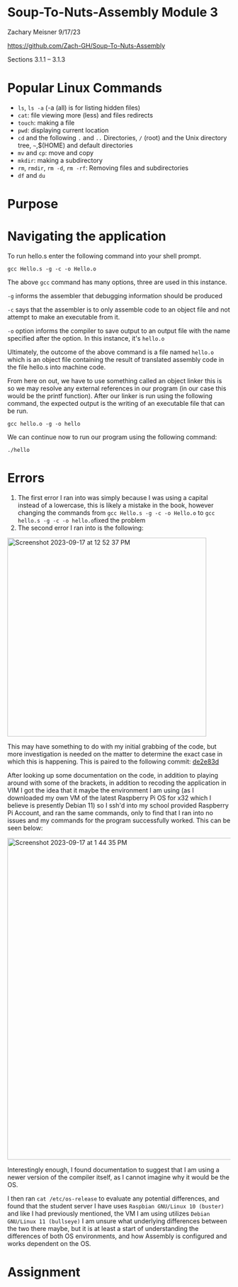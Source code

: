 # Soup-To-Nuts-Assembly Module 3
Zachary Meisner 9/17/23

https://github.com/Zach-GH/Soup-To-Nuts-Assembly

Sections 3.1.1 – 3.1.3

# Popular Linux Commands
- `ls`, `ls -a` (-a (all) is for listing hidden files)
- `cat`: file viewing more (less) and files redirects
- `touch`: making a file
- `pwd`: displaying current location
- `cd` and the following `.` and `..` Directories,
`/` (root) and the Unix directory tree, `~`,$(HOME) and default directories
- `mv` and `cp`: move and copy
- `mkdir`: making a subdirectory
- `rm`, `rmdir`, `rm -d`, `rm -rf`: Removing files and subdirectories
- `df` and `du`

# Purpose


# Navigating the application
To run hello.s enter the following command into your shell prompt.

`gcc Hello.s -g -c -o Hello.o`

The above `gcc` command has many options, three are used in this instance.

`-g` informs the assembler that debugging information should be produced

`-c` says that the assembler is to only assemble code to an object file
and not attempt to make an executable from it.

`-o` option informs the compiler to save output to an output file
with the name specified after the option. In this instance, it's `hello.o`

Ultimately, the outcome of the above command is a file named `hello.o`
which is an object file containing the result of translated assembly code
in the file hello.s into machine code.

From here on out, we have to use something called an object linker
this is so we may resolve any external references in our program
(in our case this would be the printf function).
After our linker is run using the following command,
the expected output is the writing of an executable file that can be run.

`gcc hello.o -g -o hello`

We can continue now to run our program using the following command:

`./hello`

# Errors
1. The first error I ran into was simply because I was using a capital instead of a lowercase, this is likely a mistake in the book, however changing the commands from `gcc Hello.s -g -c -o Hello.o` to `gcc hello.s -g -c -o hello.o`fixed the problem
2. The second error I ran into is the following:

<img width="449" alt="Screenshot 2023-09-17 at 12 52 37 PM" src="https://github.com/Zach-GH/Soup-To-Nuts-Assembly/assets/80639692/767af8ee-b14c-428c-95ea-24fe89277820">

This may have something to do with my initial grabbing of the code, but more investigation is needed on the matter to determine the exact case in which this is happening. This is paired to the following commit: [de2e83d](https://github.com/Zach-GH/Soup-To-Nuts-Assembly/commit/de2e83d04136bd26d70b3612319c0e10ef5511bc)

After looking up some documentation on the code, in addition to playing around with some of the brackets, in addition to recoding the application in VIM I got the idea that it maybe the environment I am using (as I downloaded my own VM of the latest Raspberry Pi OS for x32 which I believe is presently Debian 11) so I ssh'd into my school provided Raspberry Pi Account, and ran the same commands, only to find that I ran into no issues and my commands for the program successfully worked. This can be seen below:

<img width="727" alt="Screenshot 2023-09-17 at 1 44 35 PM" src="https://github.com/Zach-GH/Soup-To-Nuts-Assembly/assets/80639692/c33ab3e6-8f36-4efd-bac8-9252167be3f6">

Interestingly enough, I found documentation to suggest that I am using a newer version of the compiler itself, as I cannot imagine why it would be the OS.

I then ran `cat /etc/os-release` to evaluate any potential differences, and found that the student server I have uses `Raspbian GNU/Linux 10 (buster)` and like I had previously mentioned, the VM I am using utilizes `Debian GNU/Linux 11 (bullseye)` I am unsure what underlying differences between the two there maybe, but it is at least a start of understanding the differences of both OS environments, and how Assembly is configured and works dependent on the OS.


# Assignment
